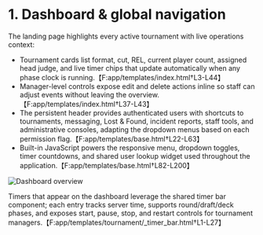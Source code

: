 # 1. Dashboard & global navigation

The landing page highlights every active tournament with live operations context:

* Tournament cards list format, cut, REL, current player count, assigned head judge, and live timer chips that update automatically when any phase clock is running.【F:app/templates/index.html†L3-L44】
* Manager-level controls expose edit and delete actions inline so staff can adjust events without leaving the overview.【F:app/templates/index.html†L37-L43】
* The persistent header provides authenticated users with shortcuts to tournaments, messaging, Lost &amp; Found, incident reports, staff tools, and administrative consoles, adapting the dropdown menus based on each permission flag.【F:app/templates/base.html†L22-L63】
* Built-in JavaScript powers the responsive menu, dropdown toggles, timer countdowns, and shared user lookup widget used throughout the application.【F:app/templates/base.html†L82-L200】

![Dashboard overview](browser:/invocations/ggqhabqb/artifacts/artifacts/wiki-dashboard.png)

Timers that appear on the dashboard leverage the shared timer bar component; each entry tracks server time, supports round/draft/deck phases, and exposes start, pause, stop, and restart controls for tournament managers.【F:app/templates/tournament/_timer_bar.html†L1-L27】
